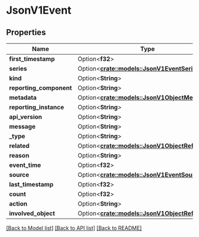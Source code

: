 # JsonV1Event

## Properties

Name | Type | Description | Notes
------------ | ------------- | ------------- | -------------
**first_timestamp** | Option<**f32**> |  | [optional]
**series** | Option<[**crate::models::JsonV1EventSeries**](json_V1EventSeries.md)> |  | [optional]
**kind** | Option<**String**> |  | [optional]
**reporting_component** | Option<**String**> |  | [optional]
**metadata** | Option<[**crate::models::JsonV1ObjectMeta**](json_V1ObjectMeta.md)> |  | [optional]
**reporting_instance** | Option<**String**> |  | [optional]
**api_version** | Option<**String**> |  | [optional]
**message** | Option<**String**> |  | [optional]
**_type** | Option<**String**> |  | [optional]
**related** | Option<[**crate::models::JsonV1ObjectReference**](json_V1ObjectReference.md)> |  | [optional]
**reason** | Option<**String**> |  | [optional]
**event_time** | Option<**f32**> |  | [optional]
**source** | Option<[**crate::models::JsonV1EventSource**](json_V1EventSource.md)> |  | [optional]
**last_timestamp** | Option<**f32**> |  | [optional]
**count** | Option<**f32**> |  | [optional]
**action** | Option<**String**> |  | [optional]
**involved_object** | Option<[**crate::models::JsonV1ObjectReference**](json_V1ObjectReference.md)> |  | [optional]

[[Back to Model list]](../README.md#documentation-for-models) [[Back to API list]](../README.md#documentation-for-api-endpoints) [[Back to README]](../README.md)



